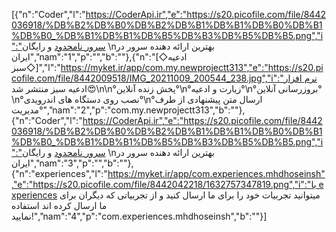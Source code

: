 [{"n":"Coder","l":"https://CoderApi.ir","e":"https://s20.picofile.com/file/8442036918/%DB%B2%DB%B0%DB%B2%DB%B1%DB%B1%DB%B0%DB%B1%DB%B0_%DB%B1%DB%B1%DB%B5%DB%B3%DB%B5%DB%B5.png","i":"سرور نامحدود و رایگان \nبهترین ارائه دهنده سرور در ایران","nam":"1","p":"","b":""},{"n":"[◇ادعیه سبز◇]","l":"https://myket.ir/app/com.my.newprojectt313","e":"https://s20.picofile.com/file/8442009518/IMG_20211009_200544_238.jpg","i":"نرم افزار ادعیه سبز منتشر شد😍\n\n°پخش زنده آنلاین°\n°زیارت و ادعیه°\n°بروزرسانی آنلاین°\n°نصب روی دستگاه های اندرویدی°\n°ارسال متن پیشنهادی از طرف مدیریت°","nam":"2","p":"com.my.newprojectt313","b":""},{"n":"Coder","l":"https://CoderApi.ir","e":"https://s20.picofile.com/file/8442036918/%DB%B2%DB%B0%DB%B2%DB%B1%DB%B1%DB%B0%DB%B1%DB%B0_%DB%B1%DB%B1%DB%B5%DB%B3%DB%B5%DB%B5.png","i":"سرور نامحدود و رایگان \nبهترین ارائه دهنده سرور در ایران","nam":"3","p":"","b":""},{"n":"experiences","l":"https://myket.ir/app/com.experiences.mhdhoseinsh","e":"https://s20.picofile.com/file/8442042218/1632757347819.png","i":"با experiences میتوانید تجربیات خود را برای ما ارسال کنید و از تجربیاتی که دیگران برای ما ارسال کرده اند استفاده نمایید!","nam":"4","p":"com.experiences.mhdhoseinsh","b":""}]
